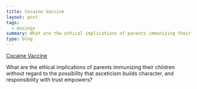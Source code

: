 ```yaml
---
title: Cocaine Vaccine
layout: post
tags:
  - musings
summary: What are the ethical implications of parents immunizing their children without regard to the possibility that asceticism builds character, and responsibility with trust empowers?
type: blog
---
```


[Cocaine Vaccine](http://io9.com/5725864/cocaine-vaccine-could-make-drug-addiction-a-distant-memory)

What are the ethical implications of parents immunizing their children without regard to the possibility that asceticism builds character, and responsibility with trust empowers?
